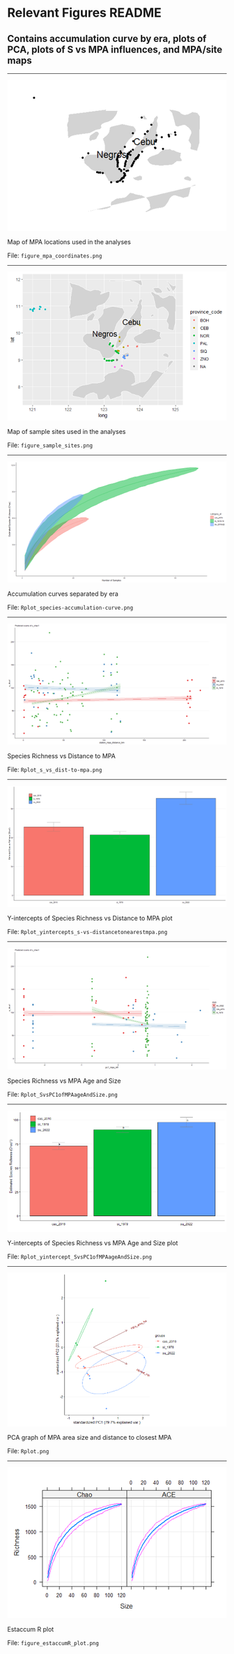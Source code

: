 # Relevant Figures README #
## Contains accumulation curve by era, plots of PCA, plots of S vs MPA influences, and MPA/site maps

---

![](figure_mpa_coordinates.png)

Map of MPA locations used in the analyses

File: `figure_mpa_coordinates.png`

---

![](figure_sample_sites.png)

Map of sample sites used in the analyses

File: `figure_sample_sites.png`

---

![](Rplot_species-accumulation-curve.png)

Accumulation curves separated by era

File: `Rplot_species-accumulation-curve.png`

---

![](Rplot_s_vs_dist-to-mpa.png)

Species Richness vs Distance to MPA

File: `Rplot_s_vs_dist-to-mpa.png`

---

![](Rplot_yintercepts_s-vs-distancetonearestmpa.png)

Y-intercepts of Species Richness vs Distance to MPA plot

File: `Rplot_yintercepts_s-vs-distancetonearestmpa.png`

---

![](Rplot_SvsPC1ofMPAageAndSize.png)

Species Richness vs MPA Age and Size

File: `Rplot_SvsPC1ofMPAageAndSize.png`

---

![](Rplot_yintercept_SvsPC1ofMPAageAndSize.png)

Y-intercepts of Species Richness vs MPA Age and Size plot

File: `Rplot_yintercept_SvsPC1ofMPAageAndSize.png`

---

![](Rplot.png)

PCA graph of MPA area size and distance to closest MPA

File: `Rplot.png`

---

![](figure_estaccumR_plot.png)

Estaccum R plot

File: `figure_estaccumR_plot.png`
